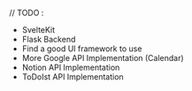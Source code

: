  // TODO :
 - SvelteKit
 - Flask Backend
 - Find a good UI framework to use
 - More Google API Implementation (Calendar)
 - Notion API Implementation
 - ToDoIst API Implementation
